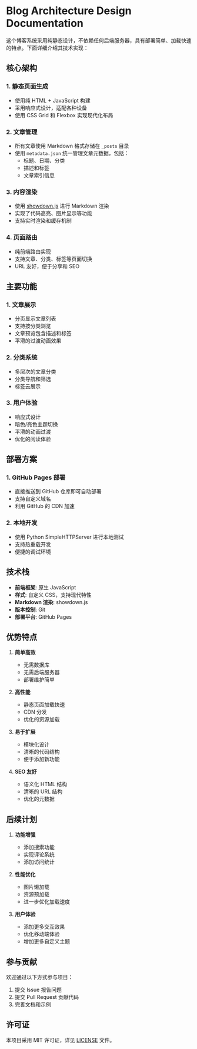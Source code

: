 # Blog Architecture Design Documentation

这个博客系统采用纯静态设计，不依赖任何后端服务器，具有部署简单、加载快速的特点。下面详细介绍其技术实现：

## 核心架构

### 1. 静态页面生成
- 使用纯 HTML + JavaScript 构建
- 采用响应式设计，适配各种设备
- 使用 CSS Grid 和 Flexbox 实现现代化布局

### 2. 文章管理
- 所有文章使用 Markdown 格式存储在 `_posts` 目录
- 使用 `metadata.json` 统一管理文章元数据，包括：
  - 标题、日期、分类
  - 描述和标签
  - 文章索引信息

### 3. 内容渲染
- 使用 [showdown.js](https://github.com/showdownjs/showdown) 进行 Markdown 渲染
- 实现了代码高亮、图片显示等功能
- 支持实时渲染和缓存机制

### 4. 页面路由
- 纯前端路由实现
- 支持文章、分类、标签等页面切换
- URL 友好，便于分享和 SEO

## 主要功能

### 1. 文章展示
- 分页显示文章列表
- 支持按分类浏览
- 文章预览包含描述和标签
- 平滑的过渡动画效果

### 2. 分类系统
- 多层次的文章分类
- 分类导航和筛选
- 标签云展示

### 3. 用户体验
- 响应式设计
- 暗色/亮色主题切换
- 平滑的动画过渡
- 优化的阅读体验

## 部署方案

### 1. GitHub Pages 部署
- 直接推送到 GitHub 仓库即可自动部署
- 支持自定义域名
- 利用 GitHub 的 CDN 加速

### 2. 本地开发
- 使用 Python SimpleHTTPServer 进行本地测试
- 支持热重载开发
- 便捷的调试环境

## 技术栈

- **前端框架**: 原生 JavaScript
- **样式**: 自定义 CSS，支持现代特性
- **Markdown 渲染**: showdown.js
- **版本控制**: Git
- **部署平台**: GitHub Pages

## 优势特点

1. **简单高效**
   - 无需数据库
   - 无需后端服务器
   - 部署维护简单

2. **高性能**
   - 静态页面加载快速
   - CDN 分发
   - 优化的资源加载

3. **易于扩展**
   - 模块化设计
   - 清晰的代码结构
   - 便于添加新功能

4. **SEO 友好**
   - 语义化 HTML 结构
   - 清晰的 URL 结构
   - 优化的元数据

## 后续计划

1. **功能增强**
   - 添加搜索功能
   - 实现评论系统
   - 添加访问统计

2. **性能优化**
   - 图片懒加载
   - 资源预加载
   - 进一步优化加载速度

3. **用户体验**
   - 添加更多交互效果
   - 优化移动端体验
   - 增加更多自定义主题

## 参与贡献

欢迎通过以下方式参与项目：
1. 提交 Issue 报告问题
2. 提交 Pull Request 贡献代码
3. 完善文档和示例

## 许可证

本项目采用 MIT 许可证，详见 [LICENSE](LICENSE) 文件。
